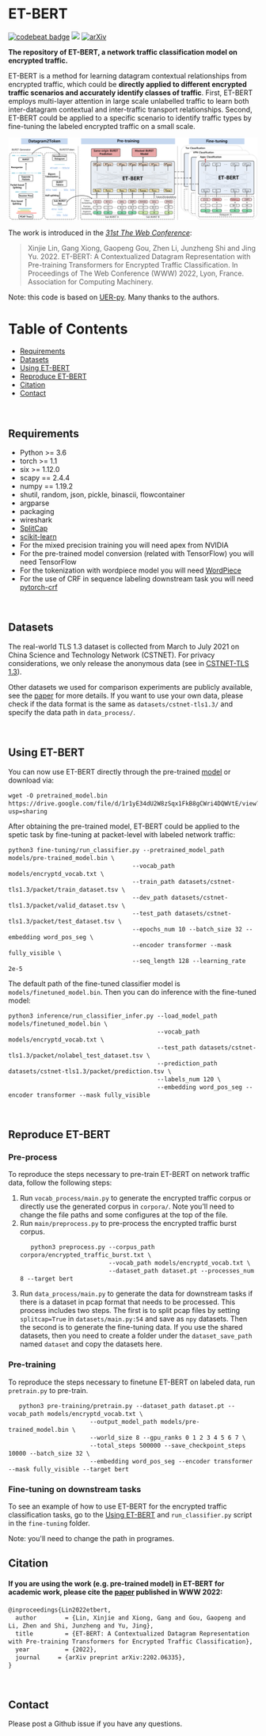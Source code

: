 # ET-BERT

[![codebeat badge](https://codebeat.co/badges/f75fab90-6d00-44b4-bb42-d19067400243)](https://codebeat.co/projects/github-com-linwhitehat-et-bert-main)
![](https://img.shields.io/badge/license-MIT-000000.svg)
[![arXiv](https://img.shields.io/badge/arXiv-1909.05658-<color>.svg)](https://arxiv.org/abs/2202.06335)

**The repository of ET-BERT, a network traffic classification model on encrypted traffic.**

ET-BERT is a method for learning datagram contextual relationships from encrypted traffic, which could be **directly applied to different encrypted traffic scenarios and accurately identify classes of traffic**. First, ET-BERT employs multi-layer attention in large scale unlabelled traffic to learn both inter-datagram contextual and inter-traffic transport relationships. Second, ET-BERT could be applied to a specific scenario to identify traffic types by fine-tuning the labeled encrypted traffic on a small scale.

![The framework of ET-BERT](images/etbert.png)

The work is introduced in the *[31st The Web Conference](https://www2022.thewebconf.org/)*:
> Xinjie Lin, Gang Xiong, Gaopeng Gou, Zhen Li, Junzheng Shi and Jing Yu. 2022. ET-BERT: A Contextualized Datagram Representation with Pre-training Transformers for Encrypted Traffic Classification. In Proceedings of The Web Conference (WWW) 2022, Lyon, France. Association for Computing Machinery. 

Note: this code is based on [UER-py](https://github.com/dbiir/UER-py). Many thanks to the authors.
<br/>

Table of Contents
=================
  * [Requirements](#requirements)
  * [Datasets](#datasets)
  * [Using ET-BERT](#using-et-bert)
  * [Reproduce ET-BERT](#reproduce-et-bert)
  * [Citation](#citation)
  * [Contact](#contact)
<br/>

## Requirements
* Python >= 3.6
* torch >= 1.1
* six >= 1.12.0
* scapy == 2.4.4
* numpy == 1.19.2
* shutil, random, json, pickle, binascii, flowcontainer
* argparse
* packaging
* wireshark
* [SplitCap](https://www.netresec.com/?page=SplitCap)
* [scikit-learn](https://scikit-learn.org/stable/)
* For the mixed precision training you will need apex from NVIDIA
* For the pre-trained model conversion (related with TensorFlow) you will need TensorFlow
* For the tokenization with wordpiece model you will need [WordPiece](https://github.com/huggingface/tokenizers)
* For the use of CRF in sequence labeling downstream task you will need [pytorch-crf](https://github.com/kmkurn/pytorch-crf)
<br/>

## Datasets
The real-world TLS 1.3 dataset is collected from March to July 2021 on China Science and Technology Network (CSTNET). For privacy considerations, we only release the anonymous data (see in [CSTNET-TLS 1.3](CSTNET-TLS%201.3/readme.md)).

Other datasets we used for comparison experiments are publicly available, see the [paper](https://arxiv.org/abs/2202.06335) for more details. If you want to use your own data, please check if the data format is the same as `datasets/cstnet-tls1.3/` and specify the data path in `data_process/`.

<br/>

## Using ET-BERT
You can now use ET-BERT directly through the pre-trained [model](https://drive.google.com/file/d/1r1yE34dU2W8zSqx1FkB8gCWri4DQWVtE/view?usp=sharing) or download via:
```
wget -O pretrained_model.bin https://drive.google.com/file/d/1r1yE34dU2W8zSqx1FkB8gCWri4DQWVtE/view?usp=sharing
```

After obtaining the pre-trained model, ET-BERT could be applied to the spetic task by fine-tuning at packet-level with labeled network traffic:
```
python3 fine-tuning/run_classifier.py --pretrained_model_path models/pre-trained_model.bin \
                                   --vocab_path models/encryptd_vocab.txt \
                                   --train_path datasets/cstnet-tls1.3/packet/train_dataset.tsv \
                                   --dev_path datasets/cstnet-tls1.3/packet/valid_dataset.tsv \
                                   --test_path datasets/cstnet-tls1.3/packet/test_dataset.tsv \
                                   --epochs_num 10 --batch_size 32 --embedding word_pos_seg \
                                   --encoder transformer --mask fully_visible \
                                   --seq_length 128 --learning_rate 2e-5
```

The default path of the fine-tuned classifier model is `models/finetuned_model.bin`. Then you can do inference with the fine-tuned model:
```
python3 inference/run_classifier_infer.py --load_model_path models/finetuned_model.bin \
                                          --vocab_path models/encryptd_vocab.txt \
                                          --test_path datasets/cstnet-tls1.3/packet/nolabel_test_dataset.tsv \
                                          --prediction_path datasets/cstnet-tls1.3/packet/prediction.tsv \
                                          --labels_num 120 \
                                          --embedding word_pos_seg --encoder transformer --mask fully_visible
```
<br/>

## Reproduce ET-BERT
### Pre-process
To reproduce the steps necessary to pre-train ET-BERT on network traffic data, follow the following steps:
 1. Run `vocab_process/main.py` to generate the encrypted traffic corpus or directly use the generated corpus in `corpora/`. Note you'll need to change the file paths and some configures at the top of the file.
 2. Run `main/preprocess.py` to pre-process the encrypted traffic burst corpus.
    ```
       python3 preprocess.py --corpus_path corpora/encrypted_traffic_burst.txt \
                             --vocab_path models/encryptd_vocab.txt \
                             --dataset_path dataset.pt --processes_num 8 --target bert
    ```
 3. Run `data_process/main.py` to generate the data for downstream tasks if there is a dataset in pcap format that needs to be processed. This process includes two steps. The first is to split pcap files by setting `splitcap=True` in `datasets/main.py:54`  and save as `npy` datasets. Then the second is to generate the fine-tuning data. If you use the shared datasets, then you need to create a folder under the `dataset_save_path` named `dataset` and copy the datasets here.

### Pre-training
To reproduce the steps necessary to finetune ET-BERT on labeled data, run `pretrain.py` to pre-train.
```
   python3 pre-training/pretrain.py --dataset_path dataset.pt --vocab_path models/encryptd_vocab.txt \
                       --output_model_path models/pre-trained_model.bin \
                       --world_size 8 --gpu_ranks 0 1 2 3 4 5 6 7 \
                       --total_steps 500000 --save_checkpoint_steps 10000 --batch_size 32 \
                       --embedding word_pos_seg --encoder transformer --mask fully_visible --target bert
```

### Fine-tuning on downstream tasks
To see an example of how to use ET-BERT for the encrypted traffic classification tasks, go to the [Using ET-BERT](#using-et-bert) and `run_classifier.py` script in the `fine-tuning` folder.

Note: you'll need to change the path in programes.
<br/>

## Citation
#### If you are using the work (e.g. pre-trained model) in ET-BERT for academic work, please cite the [paper](https://arxiv.org/abs/2202.06335) published in WWW 2022:

```
@inproceedings{Lin2022etbert,
  author        = {Lin, Xinjie and Xiong, Gang and Gou, Gaopeng and Li, Zhen and Shi, Junzheng and Yu, Jing},
  title         = {ET-BERT: A Contextualized Datagram Representation with Pre-training Transformers for Encrypted Traffic Classification},
  year          = {2022},
  journal     = {arXiv preprint arXiv:2202.06335},
}
```

<br/>

## Contact
Please post a Github issue if you have any questions.
